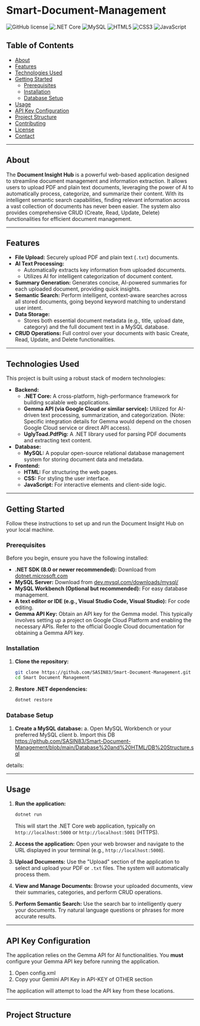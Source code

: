 # Smart-Document-Management

![GitHub license](https://img.shields.io/github/license/YOUR_USERNAME/YOUR_REPOSITORY_NAME?style=flat-square)
![.NET Core](https://img.shields.io/badge/.NET_Core-512BD4?style=for-the-badge&logo=.net&logoColor=white)
![MySQL](https://img.shields.io/badge/MySQL-4479A1?style=for-the-badge&logo=mysql&logoColor=white)
![HTML5](https://img.shields.io/badge/HTML5-E34F26?style=for-the-badge&logo=html5&logoColor=white)
![CSS3](https://img.shields.io/badge/CSS3-1572B6?style=for-the-badge&logo=css3&logoColor=white)
![JavaScript](https://img.shields.io/badge/JavaScript-F7DF1E?style=for-the-badge&logo=javascript&logoColor=black)

## Table of Contents

* [About](#about)
* [Features](#features)
* [Technologies Used](#technologies-used)
* [Getting Started](#getting-started)
    * [Prerequisites](#prerequisites)
    * [Installation](#installation)
    * [Database Setup](#database-setup)
* [Usage](#usage)
* [API Key Configuration](#api-key-configuration)
* [Project Structure](#project-structure)
* [Contributing](#contributing)
* [License](#license)
* [Contact](#contact)

---

## About

The **Document Insight Hub** is a powerful web-based application designed to streamline document management and information extraction. It allows users to upload PDF and plain text documents, leveraging the power of AI to automatically process, categorize, and summarize their content. With its intelligent semantic search capabilities, finding relevant information across a vast collection of documents has never been easier. The system also provides comprehensive CRUD (Create, Read, Update, Delete) functionalities for efficient document management.

---

## Features

* **File Upload:** Securely upload PDF and plain text (`.txt`) documents.
* **AI Text Processing:**
    * Automatically extracts key information from uploaded documents.
    * Utilizes AI for intelligent categorization of document content.
* **Summary Generation:** Generates concise, AI-powered summaries for each uploaded document, providing quick insights.
* **Semantic Search:** Perform intelligent, context-aware searches across all stored documents, going beyond keyword matching to understand user intent.
* **Data Storage:**
    * Stores both essential document metadata (e.g., title, upload date, category) and the full document text in a MySQL database.
* **CRUD Operations:** Full control over your documents with basic Create, Read, Update, and Delete functionalities.

---

## Technologies Used

This project is built using a robust stack of modern technologies:

* **Backend:**
    * **.NET Core:** A cross-platform, high-performance framework for building scalable web applications.
    * **Gemma API (via Google Cloud or similar service):** Utilized for AI-driven text processing, summarization, and categorization. (Note: Specific integration details for Gemma would depend on the chosen Google Cloud service or direct API access).
    * **UglyToad.PdfPig:** A .NET library used for parsing PDF documents and extracting text content.
* **Database:**
    * **MySQL:** A popular open-source relational database management system for storing document data and metadata.
* **Frontend:**
    * **HTML:** For structuring the web pages.
    * **CSS:** For styling the user interface.
    * **JavaScript:** For interactive elements and client-side logic.

---

## Getting Started

Follow these instructions to set up and run the Document Insight Hub on your local machine.

### Prerequisites

Before you begin, ensure you have the following installed:

* **.NET SDK (8.0 or newer recommended):** Download from [dotnet.microsoft.com](https://dotnet.microsoft.com/download)
* **MySQL Server:** Download from [dev.mysql.com/downloads/mysql/](https://dev.mysql.com/downloads/mysql/)
* **MySQL Workbench (Optional but recommended):** For easy database management.
* **A text editor or IDE (e.g., Visual Studio Code, Visual Studio):** For code editing.
* **Gemma API Key:** Obtain an API key for the Gemma model. This typically involves setting up a project on Google Cloud Platform and enabling the necessary APIs. Refer to the official Google Cloud documentation for obtaining a Gemma API key.

### Installation

1.  **Clone the repository:**

    ```bash
    git clone https://github.com/SASIN83/Smart-Document-Management.git
    cd Smart Document Management
    ```

2.  **Restore .NET dependencies:**

    ```bash
    dotnet restore
    ```

### Database Setup

1.  **Create a MySQL database:**
a. Open MySQL Workbench or your preferred MySQL client
b. Import this DB https://github.com/SASIN83/Smart-Document-Management/blob/main/Database%20and%20HTML/DB%20Structure.sql
    

details:


---

## Usage

1.  **Run the application:**

    ```bash
    dotnet run
    ```
    This will start the .NET Core web application, typically on `http://localhost:5000` or `http://localhost:5001` (HTTPS).

2.  **Access the application:**
    Open your web browser and navigate to the URL displayed in your terminal (e.g., `http://localhost:5000`).

3.  **Upload Documents:**
    Use the "Upload" section of the application to select and upload your PDF or `.txt` files. The system will automatically process them.

4.  **View and Manage Documents:**
    Browse your uploaded documents, view their summaries, categories, and perform CRUD operations.

5.  **Perform Semantic Search:**
    Use the search bar to intelligently query your documents. Try natural language questions or phrases for more accurate results.

---

## API Key Configuration

The application relies on the Gemma API for AI functionalities. You **must** configure your Gemma API key before running the application.
1. Open config.xml
2. Copy your Gemini API Key in API-KEY of OTHER section

The application will attempt to load the API key from these locations.

---

## Project Structure
